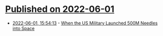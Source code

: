 # [Published on 2022-06-01](index.md)

* [2022-06-01, 15:54:13](https://news.ycombinator.com/item?id=31583737) - [When the US Military Launched 500M Needles into Space](https://www.wearethemighty.com/mighty-history/us-military-launched-needles-space/)
